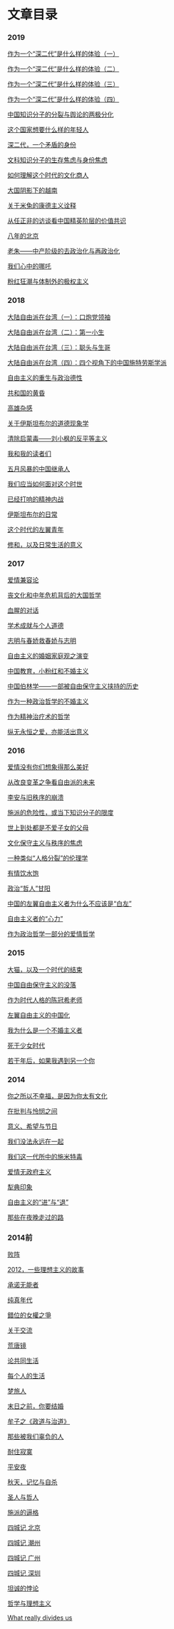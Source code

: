 # 文章目录

<h3>2019</h3>

<a href="https://github.com/ChenChunCamus/article/blob/master/2019/作为一个“深二代”是什么样的体验（一）.md
" title = "1901">作为一个“深二代”是什么样的体验（一）</a> 

<a href="https://github.com/ChenChunCamus/article/blob/master/2019/作为一个“深二代”是什么样的体验（二）.md
" title = "1902">作为一个“深二代”是什么样的体验（二）</a> 

<a href="https://github.com/ChenChunCamus/article/blob/master/2019/作为一个“深二代”是什么样的体验（三）.md
" title = "1903">作为一个“深二代”是什么样的体验（三）</a> 

<a href="https://github.com/ChenChunCamus/article/blob/master/2019/作为一个“深二代”是什么样的体验（四）.md
" title = "1904">作为一个“深二代”是什么样的体验（四）</a> 

<a href="https://github.com/ChenChunCamus/article/blob/master/2019/中国知识分子的分裂与舆论的两极分化.md
" title = "1905">中国知识分子的分裂与舆论的两极分化</a> 

<a href="https://github.com/ChenChunCamus/article/blob/master/2019/这个国家想要什么样的年轻人.md
" title = "1906">这个国家想要什么样的年轻人</a> 

<a href="https://github.com/ChenChunCamus/article/blob/master/2019/深二代，一个矛盾的身份.md
" title = "1907">深二代，一个矛盾的身份</a> 

<a href="https://github.com/ChenChunCamus/article/blob/master/2019/文科知识分子的生存焦虑与身份焦虑.md
" title = "1908">文科知识分子的生存焦虑与身份焦虑</a> 

<a href="https://github.com/ChenChunCamus/article/blob/master/2019/如何理解这个时代的文化商人.md
" title = "1909">如何理解这个时代的文化商人</a> 

<a href="https://github.com/ChenChunCamus/article/blob/master/2019/大国阴影下的越南.md
" title = "1910">大国阴影下的越南</a> 

<a href="https://github.com/ChenChunCamus/article/blob/master/2019/关于米兔的康德主义诠释.md
" title = "1911">关于米兔的康德主义诠释</a> 

<a href="https://github.com/ChenChunCamus/article/blob/master/2019/从任正非的访谈看中国精英阶层的价值共识.md
" title = "1912">从任正非的访谈看中国精英阶层的价值共识</a> 


<a href="https://github.com/ChenChunCamus/article/blob/master/2019/八年的北京.md
" title = "1912">八年的北京</a> 

<a href="https://github.com/ChenChunCamus/article/blob/master/2019/老朱——中产阶级的去政治化与再政治化.md
" title = "1913">老朱——中产阶级的去政治化与再政治化</a> 

<a href="https://github.com/ChenChunCamus/article/blob/master/2019/我们心中的哪吒.md
" title = "1914">我们心中的哪吒</a> 

<a href="https://github.com/ChenChunCamus/article/blob/master/2019/粉红狂潮与体制外的极权主义.md
" title = "1915">粉红狂潮与体制外的极权主义</a> 

<h3>2018</h3>

<a href="https://github.com/ChenChunCamus/article/blob/master/2018/大陆自由派在台湾（一）：口炮党领袖.md
" title = "1801">大陆自由派在台湾（一）：口炮党领袖</a> 

<a href="https://github.com/ChenChunCamus/article/blob/master/2018/大陆自由派在台湾（二）：第一小生.md
" title = "1802">大陆自由派在台湾（二）：第一小生</a> 

<a href="https://github.com/ChenChunCamus/article/blob/master/2018/大陆自由派在台湾（三）：聪头与生哥.md
" title = "1803">大陆自由派在台湾（三）：聪头与生哥</a> 

<a href="https://github.com/ChenChunCamus/article/blob/master/2018/大陆自由派在台湾（四）：四个视角下的中国施特劳斯学派.md
" title = "1804">大陆自由派在台湾（四）：四个视角下的中国施特劳斯学派</a> 

<a href="https://github.com/ChenChunCamus/article/blob/master/2018/自由主义的重生与政治德性.md
" title = "1805">自由主义的重生与政治德性</a> 

<a href="https://github.com/ChenChunCamus/article/blob/master/2018/共和国的黄昏.md
" title = "1806">共和国的黄昏</a> 

<a href="https://github.com/ChenChunCamus/article/blob/master/2018/高雄杂感.md
" title = "1807">高雄杂感</a> 

<a href="https://github.com/ChenChunCamus/article/blob/master/2018/关于伊斯坦布尔的道德现象学.md
" title = "1808">关于伊斯坦布尔的道德现象学</a> 

<a href="https://github.com/ChenChunCamus/article/blob/master/2018/清除启蒙毒——刘小枫的反平等主义.md
" title = "1809">清除启蒙毒——刘小枫的反平等主义</a> 

<a href="https://github.com/ChenChunCamus/article/blob/master/2018/我和我的读者们.md
" title = "1810">我和我的读者们</a> 

<a href="https://github.com/ChenChunCamus/article/blob/master/2018/五月风暴的中国继承人.md
" title = "1811">五月风暴的中国继承人</a> 

<a href="https://github.com/ChenChunCamus/article/blob/master/2018/我们应当如何面对这个时世.md
" title = "1812">我们应当如何面对这个时世</a> 

<a href="https://github.com/ChenChunCamus/article/blob/master/2018/已经打响的精神内战.md
" title = "1813">已经打响的精神内战</a> 

<a href="https://github.com/ChenChunCamus/article/blob/master/2018/伊斯坦布尔的日常.md
" title = "1814">伊斯坦布尔的日常</a> 

<a href="https://github.com/ChenChunCamus/article/blob/master/2018/这个时代的左翼青年.md
" title = "1815">这个时代的左翼青年</a> 

<a href="https://github.com/ChenChunCamus/article/blob/master/2018/修和，以及日常生活的意义.md
" title = "1816">修和，以及日常生活的意义</a> 

<h3>2017</h3>

<a href="https://github.com/ChenChunCamus/article/tree/master/2017
" title = "1701">爱情兼容论</a> 

<a href="https://github.com/ChenChunCamus/article/blob/master/2017/丧文化和中年危机背后的大国哲学.md
" title = "1702">丧文化和中年危机背后的大国哲学</a> 

<a href="https://github.com/ChenChunCamus/article/blob/master/2017/血腥的对话.md
" title = "1703">血腥的对话</a>

<a href="https://github.com/ChenChunCamus/article/blob/master/2017/学术成就与个人道德.md
" title = "1704">学术成就与个人道德</a>

<a href="https://github.com/ChenChunCamus/article/blob/master/2017/志明与春娇救春娇与志明.md
" title = "1705">志明与春娇救春娇与志明</a>

<a href="https://github.com/ChenChunCamus/article/blob/master/2017/自由主义的婚姻家庭观之演变.md
" title = "1706">自由主义的婚姻家庭观之演变</a>

<a href="https://github.com/ChenChunCamus/article/blob/master/2017/中国教育，小粉红和不婚主义.md
" title = "1707">中国教育，小粉红和不婚主义</a>

<a href="https://github.com/ChenChunCamus/article/blob/master/2017/中国伯林学——一部被自由保守主义挟持的历史.md
" title = "1708">中国伯林学——一部被自由保守主义挟持的历史</a>

<a href="https://github.com/ChenChunCamus/article/blob/master/2017/作为一种政治哲学的不婚主义.md
" title = "1709">作为一种政治哲学的不婚主义</a>

<a href="https://github.com/ChenChunCamus/article/blob/master/2017/作为精神治疗术的哲学.md
" title = "1710">作为精神治疗术的哲学</a>

<a href="https://github.com/ChenChunCamus/article/blob/master/2017/纵无永恒之爱，亦能活出意义.md
" title = "1711">纵无永恒之爱，亦能活出意义</a>

<h3>2016</h3>

<a href="https://github.com/ChenChunCamus/article/blob/master/2016/爱情没有你们想象得那么美好.md
" title = "1601">爱情没有你们想象得那么美好</a> 

<a href="https://github.com/ChenChunCamus/article/blob/master/2016/从改良变革之争看自由派的未来.md
" title = "1602">从改良变革之争看自由派的未来</a>

<a href="https://github.com/ChenChunCamus/article/blob/master/2016/李安与旧秩序的崩溃.md
" title = "1603">李安与旧秩序的崩溃</a> 

<a href="https://github.com/ChenChunCamus/article/blob/master/2016/施派的危险性，或当下知识分子的限度.md
" title = "1604">施派的危险性，或当下知识分子的限度</a> 

<a href="https://github.com/ChenChunCamus/article/blob/master/2016/世上到处都是不爱子女的父母.md
" title = "1605">世上到处都是不爱子女的父母</a> 

<a href="https://github.com/ChenChunCamus/article/blob/master/2016/文化保守主义与秩序的焦虑.md
" title = "1606">文化保守主义与秩序的焦虑</a> 

<a href="https://github.com/ChenChunCamus/article/blob/master/2016/一种类似“人格分裂”的伦理学.md
" title = "1607">一种类似“人格分裂”的伦理学</a> 

<a href="https://github.com/ChenChunCamus/article/blob/master/2016/有情饮水饱.md
" title = "1608">有情饮水饱</a> 

<a href="https://github.com/ChenChunCamus/article/blob/master/2016/政治“哲人”甘阳.md
" title = "1609">政治“哲人”甘阳</a> 

<a href="https://github.com/ChenChunCamus/article/blob/master/2016/中国的左翼自由主义者为什么不应该是“白左”.md
" title = "1610">中国的左翼自由主义者为什么不应该是“白左”</a> 

<a href="https://github.com/ChenChunCamus/article/blob/master/2016/自由主义者的“心力”.md
" title = "1611">自由主义者的“心力”</a> 

<a href="https://github.com/ChenChunCamus/article/blob/master/2016/作为政治哲学一部分的爱情哲学.md
" title = "1612">作为政治哲学一部分的爱情哲学</a> 

<h3>2015</h3>

<a href="https://github.com/ChenChunCamus/article/blob/master/2015/大猫，以及一个时代的结束.md
" title = "1501">大猫，以及一个时代的结束</a>

<a href="https://github.com/ChenChunCamus/article/blob/master/2015/中国自由保守主义的没落.md
" title = "1502">中国自由保守主义的没落</a> 

<a href="https://github.com/ChenChunCamus/article/blob/master/2015/作为时代人格的陈冠希老师.md
" title = "1503">作为时代人格的陈冠希老师</a> 

<a href="https://github.com/ChenChunCamus/article/blob/master/2015/左翼自由主义的中国化.md
" title = "1504">左翼自由主义的中国化</a> 

<a href="https://github.com/ChenChunCamus/article/blob/master/2015/我为什么是一个不婚主义者.md
" title = "1505">我为什么是一个不婚主义者</a> 

<a href="https://github.com/ChenChunCamus/article/blob/master/2015/死于少女时代.md
" title = "1506">死于少女时代</a> 

<a href="https://github.com/ChenChunCamus/article/blob/master/2015/若干年后，如果我遇到另一个你.md
" title = "1507">若干年后，如果我遇到另一个你</a> 

<h3>2014</h3>
<a href="https://github.com/ChenChunCamus/article/blob/master/2014/你之所以不幸福，是因为你太有文化.md
" title = "1401">你之所以不幸福，是因为你太有文化</a> 

<a href="https://github.com/ChenChunCamus/article/blob/master/2014/在批判与怜悯之间.md
" title = "1403">在批判与怜悯之间</a> 

<a href="https://github.com/ChenChunCamus/article/blob/master/2014/意义、希望与节日.md
" title = "1404">意义、希望与节日</a> 

<a href="https://github.com/ChenChunCamus/article/blob/master/2014/我们没法永远在一起.md
" title = "1405">我们没法永远在一起</a> 

<a href="https://github.com/ChenChunCamus/article/blob/master/2014/我们这一代所中的施米特毒.md
" title = "1406">我们这一代所中的施米特毒</a> 

<a href="https://github.com/ChenChunCamus/article/blob/master/2014/爱情无政府主义.md
" title = "1407">爱情无政府主义</a> 

<a href="https://https://github.com/ChenChunCamus/article/blob/master/2014/犁典印象.md
" title = "1408">犁典印象</a> 

<a href="https://https://github.com/ChenChunCamus/article/blob/master/2014/自由主义的“进”与“退”.md
" title = "1409">自由主义的“进”与“退”</a> 

<a href="https://github.com/ChenChunCamus/article/blob/master/2014/那些在夜晚走过的路.md
" title = "1410">那些在夜晚走过的路</a> 

<h3>2014前</h3>

<a href="https://github.com/ChenChunCamus/article/blob/master/2014前/败阵.md
" title = "0001">败阵</a> 

<a href="https://github.com/ChenChunCamus/article/blob/master/2014前/2012，一些理想主义的故事.md
" title = "0002">2012，一些理想主义的故事</a> 

<a href="https://github.com/ChenChunCamus/article/blob/master/2014前/承诺无能者.md
" title = "0003">承诺无能者</a> 

<a href="https://github.com/ChenChunCamus/article/blob/master/2014前/纯真年代.md
" title = "0004">纯真年代</a> 

<a href="https://github.com/ChenChunCamus/article/blob/master/2014前/錯位的女權之爭.md
" title = "0005">錯位的女權之爭</a> 

<a href="https://github.com/ChenChunCamus/article/blob/master/2014前/关于交流.md
" title = "0006">关于交流</a> 

<a href="https://github.com/ChenChunCamus/article/blob/master/2014前/荒唐镜.md
" title = "0007">荒唐镜</a> 

<a href="https://github.com/ChenChunCamus/article/blob/master/2014前/论共同生活.md
" title = "0008">论共同生活</a> 

<a href="https://github.com/ChenChunCamus/article/blob/master/2014前/每个人的生活.md
" title = "0009">每个人的生活</a> 

<a href="https://github.com/ChenChunCamus/article/blob/master/2014前/梦旅人.md
" title = "0010">梦旅人</a> 

<a href="https://github.com/ChenChunCamus/article/blob/master/2014前/末日之前，你要结婚.md
" title = "0011">末日之前，你要结婚</a> 

<a href="https://github.com/ChenChunCamus/article/blob/master/2014前/牟子之《政道与治道》.md
" title = "0012">牟子之《政道与治道》</a> 

<a href="https://github.com/ChenChunCamus/article/blob/master/2014前/那些被我们辜负的人.md
" title = "0013">那些被我们辜负的人</a> 

<a href="https://github.com/ChenChunCamus/article/blob/master/2014前/耐住寂寞.md
" title = "0014">耐住寂寞</a> 

<a href="https://github.com/ChenChunCamus/article/blob/master/2014前/平安夜.md
" title = "0015">平安夜</a> 

<a href="https://github.com/ChenChunCamus/article/blob/master/2014前/秋天，记忆与自杀.md
" title = "0016">秋天，记忆与自杀</a>

<a href="https://github.com/ChenChunCamus/article/blob/master/2014前/圣人与哲人.md
" title = "0017">圣人与哲人</a>

<a href="https://github.com/ChenChunCamus/article/blob/master/2014前/施派的逼格.md
" title = "0018">施派的逼格</a>

<a href="https://github.com/ChenChunCamus/article/blob/master/2014前/四城记 北京.md
" title = "0019">四城记 北京</a>

<a href="https://github.com/ChenChunCamus/article/blob/master/2014前/四城记 潮州.md
" title = "0020">四城记 潮州</a>

<a href="https://github.com/ChenChunCamus/article/blob/master/2014前/四城记 广州.md
" title = "0021">四城记 广州</a>

<a href="https://github.com/ChenChunCamus/article/blob/master/2014前/四城记 深圳.md
" title = "0022">四城记 深圳</a>

<a href="https://github.com/ChenChunCamus/article/blob/master/2014前/坦诚的悖论.md
" title = "0023">坦诚的悖论</a>

<a href="https://github.com/ChenChunCamus/article/blob/master/2014前/哲学与理想主义.md
" title = "0024">哲学与理想主义</a>

<a href="https://github.com/ChenChunCamus/article/blob/master/2014前/What really divides us.md
" title = "0025">What really divides us</a>



